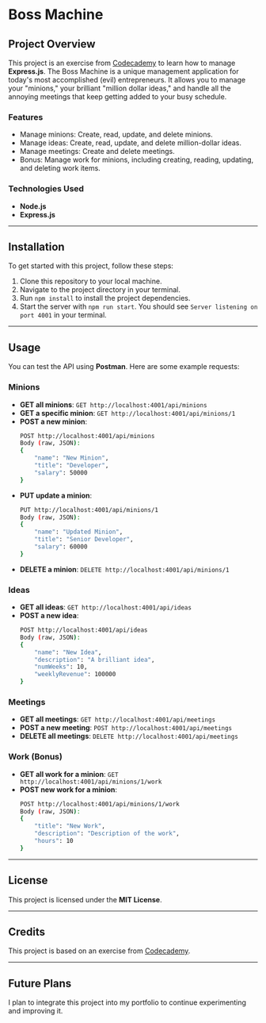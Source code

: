 # Boss Machine

## Project Overview

This project is an exercise from [Codecademy](https://www.codecademy.com/) to learn how to manage **Express.js**. The Boss Machine is a unique management application for today's most accomplished (evil) entrepreneurs. It allows you to manage your "minions," your brilliant "million dollar ideas," and handle all the annoying meetings that keep getting added to your busy schedule.

### Features
- Manage minions: Create, read, update, and delete minions.
- Manage ideas: Create, read, update, and delete million-dollar ideas.
- Manage meetings: Create and delete meetings.
- Bonus: Manage work for minions, including creating, reading, updating, and deleting work items.

### Technologies Used
- **Node.js**
- **Express.js**

---

## Installation

To get started with this project, follow these steps:

1. Clone this repository to your local machine.
2. Navigate to the project directory in your terminal.
3. Run `npm install` to install the project dependencies.
4. Start the server with `npm run start`. You should see `Server listening on port 4001` in your terminal.

---

## Usage

You can test the API using **Postman**. Here are some example requests:

### Minions
- **GET all minions**: `GET http://localhost:4001/api/minions`
- **GET a specific minion**: `GET http://localhost:4001/api/minions/1`
- **POST a new minion**:
  ```bash
  POST http://localhost:4001/api/minions
  Body (raw, JSON):
  {
      "name": "New Minion",
      "title": "Developer",
      "salary": 50000
  }
  ```
- **PUT update a minion**:
  ```bash
  PUT http://localhost:4001/api/minions/1
  Body (raw, JSON):
  {
      "name": "Updated Minion",
      "title": "Senior Developer",
      "salary": 60000
  }
  ```
- **DELETE a minion**: `DELETE http://localhost:4001/api/minions/1`

### Ideas
- **GET all ideas**: `GET http://localhost:4001/api/ideas`
- **POST a new idea**:
  ```bash
  POST http://localhost:4001/api/ideas
  Body (raw, JSON):
  {
      "name": "New Idea",
      "description": "A brilliant idea",
      "numWeeks": 10,
      "weeklyRevenue": 100000
  }
  ```

### Meetings
- **GET all meetings**: `GET http://localhost:4001/api/meetings`
- **POST a new meeting**: `POST http://localhost:4001/api/meetings`
- **DELETE all meetings**: `DELETE http://localhost:4001/api/meetings`

### Work (Bonus)
- **GET all work for a minion**: `GET http://localhost:4001/api/minions/1/work`
- **POST new work for a minion**:
  ```bash
  POST http://localhost:4001/api/minions/1/work
  Body (raw, JSON):
  {
      "title": "New Work",
      "description": "Description of the work",
      "hours": 10
  }
  ```

---

## License

This project is licensed under the **MIT License**.

---

## Credits

This project is based on an exercise from [Codecademy](https://www.codecademy.com/).

---

## Future Plans

I plan to integrate this project into my portfolio to continue experimenting and improving it.
```